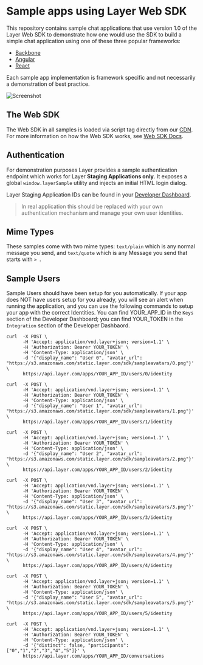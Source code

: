 # Sample apps using Layer Web SDK

This repository contains sample chat applications that use version 1.0 of the Layer Web SDK to demonstrate how one would use the SDK to build a simple chat application using one of these three popular frameworks:

 - [Backbone](./backbone)
 - [Angular](./angular)
 - [React](./react)

Each sample app implementation is framework specific and not necessarily a demonstration of best practice.

![Screenshot](sample-screenshot.png)

## The Web SDK

The Web SDK in all samples is loaded via script tag directly from our [CDN](https://cdn.layer.com/sdk/1.1/layer-websdk.js). For more information on how the Web SDK works, see [Web SDK Docs](https://developer.layer.com/docs/websdk).

## Authentication

For demonstration purposes Layer provides a sample authentication endpoint which works for Layer **Staging Applications only**. It exposes a global `window.layerSample` utility and injects an initial HTML login dialog.

Layer Staging Application IDs can be found in your [Developer Dashboard](https://developer.layer.com/projects/keys).

> In real application this should be replaced with your own authentication mechanism and manage your own user identities.

## Mime Types

These samples come with two mime types: `text/plain` which is any normal message you send, and `text/quote` which is any Message you send that starts with `> `.

## Sample Users

Sample Users should have been setup for you automatically.  If your app does NOT have users setup for you already, you will see an alert when running the application, and you can use the following commands to setup your app with the correct Identities.  You can find YOUR_APP_ID in the `Keys` section of the Developer Dashboard; you can find YOUR_TOKEN in the `Integration` section of the Developer Dashbaord.

```
curl  -X POST \
      -H 'Accept: application/vnd.layer+json; version=1.1' \
      -H 'Authorization: Bearer YOUR_TOKEN' \
      -H 'Content-Type: application/json' \
      -d '{"display_name": "User 0", "avatar_url": "https://s3.amazonaws.com/static.layer.com/sdk/sampleavatars/0.png"}' \
      https://api.layer.com/apps/YOUR_APP_ID/users/0/identity

curl  -X POST \
      -H 'Accept: application/vnd.layer+json; version=1.1' \
      -H 'Authorization: Bearer YOUR_TOKEN' \
      -H 'Content-Type: application/json' \
      -d '{"display_name": "User 1", "avatar_url": "https://s3.amazonaws.com/static.layer.com/sdk/sampleavatars/1.png"}' \
      https://api.layer.com/apps/YOUR_APP_ID/users/1/identity

curl  -X POST \
      -H 'Accept: application/vnd.layer+json; version=1.1' \
      -H 'Authorization: Bearer YOUR_TOKEN' \
      -H 'Content-Type: application/json' \
      -d '{"display_name": "User 2", "avatar_url": "https://s3.amazonaws.com/static.layer.com/sdk/sampleavatars/2.png"}' \
      https://api.layer.com/apps/YOUR_APP_ID/users/2/identity

curl  -X POST \
      -H 'Accept: application/vnd.layer+json; version=1.1' \
      -H 'Authorization: Bearer YOUR_TOKEN' \
      -H 'Content-Type: application/json' \
      -d '{"display_name": "User 3", "avatar_url": "https://s3.amazonaws.com/static.layer.com/sdk/sampleavatars/3.png"}' \
      https://api.layer.com/apps/YOUR_APP_ID/users/3/identity

curl  -X POST \
      -H 'Accept: application/vnd.layer+json; version=1.1' \
      -H 'Authorization: Bearer YOUR_TOKEN' \
      -H 'Content-Type: application/json' \
      -d '{"display_name": "User 4", "avatar_url": "https://s3.amazonaws.com/static.layer.com/sdk/sampleavatars/4.png"}' \
      https://api.layer.com/apps/YOUR_APP_ID/users/4/identity

curl  -X POST \
      -H 'Accept: application/vnd.layer+json; version=1.1' \
      -H 'Authorization: Bearer YOUR_TOKEN' \
      -H 'Content-Type: application/json' \
      -d '{"display_name": "User 5", "avatar_url": "https://s3.amazonaws.com/static.layer.com/sdk/sampleavatars/5.png"}' \
      https://api.layer.com/apps/YOUR_APP_ID/users/5/identity

curl  -X POST \
      -H 'Accept: application/vnd.layer+json; version=1.1' \
      -H 'Authorization: Bearer YOUR_TOKEN' \
      -H 'Content-Type: application/json' \
      -d '{"distinct": false, "participants": ["0","1","2","3","4","5"]}' \
      https://api.layer.com/apps/YOUR_APP_ID/conversations
